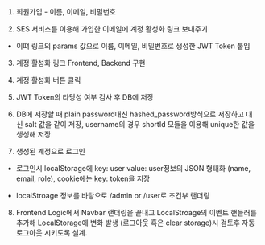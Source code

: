 1. 회원가입 - 이름, 이메일, 비밀번호

2. SES 서비스를 이용해 가입한 이메일에 계정 활성화 링크 보내주기
- 이떄 링크의 params 값으로 이름, 이메일, 비밀번호로 생성한 JWT Token 붙임

3. 계정 활성화 링크 Frontend, Backend 구현

4. 계정 활성화 버튼 클릭

5. JWT Token의 타당성 여부 검사 후 DB에 저장

6. DB에 저장할 때 plain password대신 hashed_password방식으로 저장하고 대신 salt 값을 같이 저장, username의 경우 shortId 모듈을 이용해 unique한 값을 생성해 저장

7. 생성된 계정으로 로그인 
- 로그인시 localStorage에 key: user value: user정보의 JSON 형태화 (name, email, role), cookie에는 key: token을 저장 

- localStroage 정보를 바탕으로 /admin or /user로 조건부 랜더링

8. Frontend Logic에서 Navbar 랜더링을 끝내고 LocalStroage의 이벤트 핸들러를 추가해 LocalStorage에 변화 발생 (로그아웃 혹은 clear storage)시 검토후 자동 로그아웃 시키도록 설계.